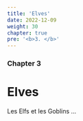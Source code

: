 ```yaml
---
title: 'Elves'
date: 2022-12-09
weight: 30
chapter: true
pre: '<b>3. </b>'
---
```


### Chapter 3

# Elves

Les Elfs et les Goblins ...
